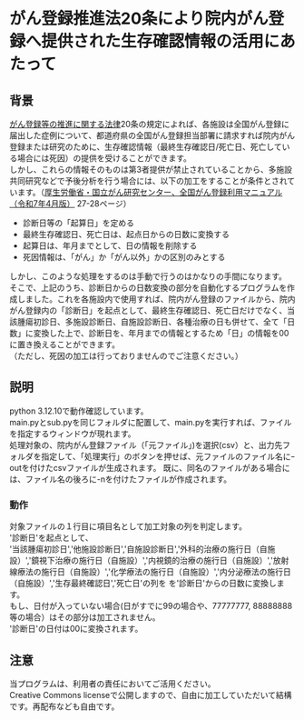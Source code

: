 # がん登録推進法20条により院内がん登録へ提供された生存確認情報の活用にあたって
## 背景
 [がん登録等の推進に関する法律](https://laws.e-gov.go.jp/law/425AC0100000111/20230401_503AC0000000037#Mp-Ch_3)20条の規定によれば、各施設は全国がん登録に届出した症例について、都道府県の全国がん登録担当部署に請求すれば院内がん登録または研究のために、生存確認情報（最終生存確認日/死亡日、死亡している場合には死因）の提供を受けることができます。\
 しかし、これらの情報そのものは第3者提供が禁止されていることから、多施設共同研究などで予後分析を行う場合には、以下の加工をすることが条件とされています。（[厚生労働省・国立がん研究センター、全国がん登録利用マニュアル（令和7年4月版）](https://www.mhlw.go.jp/content/10900000/001469687.pdf) 27-28ページ）
 - 診断日等の「起算日」を定める
 - 最終生存確認日、死亡日は、起点日からの日数に変換する
 - 起算日は、年月までとして、日の情報を削除する
 - 死因情報は、「がん」か「がん以外」かの区別のみとする

しかし、このような処理をするのは手動で行うのはかなりの手間になります。
そこで、上記のうち、診断日からの日数変換の部分を自動化するプログラムを作成しました。これを各施設内で使用すれば、院内がん登録のファイルから、院内がん登録内の「診断日」を起点として、最終生存確認日、死亡日だけでなく、当該腫瘍初診日、多施設診断日、自施設診断日、各種治療の日も併せて、全て「日数」に変換した上で、診断日を、年月までの情報とするため「日」の情報を00に置き換えることができます。\
（ただし、死因の加工は行っておりませんのでご注意ください。）

## 説明
python 3.12.10で動作確認しています。\
main.pyとsub.pyを同じフォルダに配置して、main.pyを実行すれば、ファイルを指定するウィンドウが現れます。\
処理対象の、院内がん登録ファイル（「元ファイル」)を選択(csv）と、出力先フォルダを指定して、「処理実行」のボタンを押せば、元ファイルのファイル名にｰoutを付けたcsvファイルが生成されます。
既に、同名のファイルがある場合には、ファイル名の後ろに-nを付けたファイルが作成されます。

### 動作
対象ファイルの１行目に項目名として加工対象の列を判定します。\
'診断日'を起点として、\
'当該腫瘍初診日','他施設診断日','自施設診断日','外科的治療の施行日（自施設）','鏡視下治療の施行日（自施設）','内視鏡的治療の施行日（自施設）','放射線療法の施行日（自施設）','化学療法の施行日（自施設）','内分泌療法の施行日（自施設）','生存最終確認日','死亡日'の列を
を'診断日'からの日数に変換します。\
もし、日付が入っていない場合(日がすでに99の場合や、77777777, 88888888等の場合）はその部分は加工されません。\
'診断日'の日付は00に変換されます。

## 注意
当プログラムは、利用者の責任においてご活用ください。\
Creative Commons licenseで公開しますので、自由に加工していただいて結構です。再配布なども自由です。

